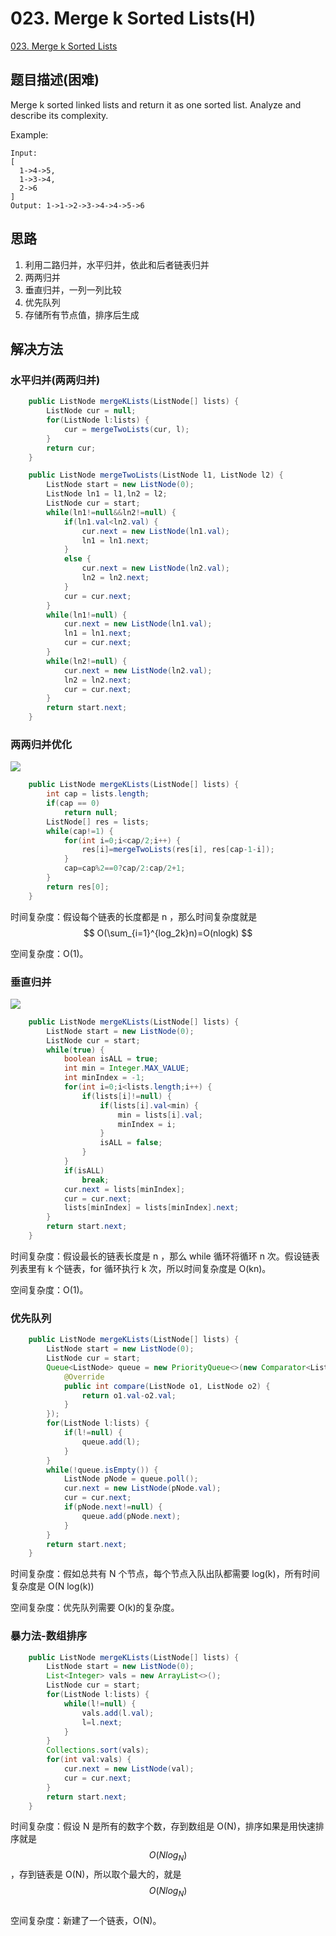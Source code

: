 # 023. Merge k Sorted Lists\(H\)

[023. Merge k Sorted Lists](https://leetcode-cn.com/problems/merge-k-sorted-lists/)

## 题目描述\(困难\)

Merge k sorted linked lists and return it as one sorted list. Analyze and describe its complexity.

Example:

```
Input:
[
  1->4->5,
  1->3->4,
  2->6
]
Output: 1->1->2->3->4->4->5->6
```

## 思路

1. 利用二路归并，水平归并，依此和后者链表归并
2. 两两归并
3. 垂直归并，一列一列比较
4. 优先队列
5. 存储所有节点值，排序后生成

## 解决方法

### 水平归并\(两两归并\)

```java
    public ListNode mergeKLists(ListNode[] lists) {
        ListNode cur = null;
        for(ListNode l:lists) {
            cur = mergeTwoLists(cur, l);
        }
        return cur;
    }
```

```java
    public ListNode mergeTwoLists(ListNode l1, ListNode l2) {
        ListNode start = new ListNode(0);
        ListNode ln1 = l1,ln2 = l2;
        ListNode cur = start;
        while(ln1!=null&&ln2!=null) {
            if(ln1.val<ln2.val) {
                cur.next = new ListNode(ln1.val);
                ln1 = ln1.next;
            }
            else {
                cur.next = new ListNode(ln2.val);
                ln2 = ln2.next;
            }
            cur = cur.next;
        }
        while(ln1!=null) {
            cur.next = new ListNode(ln1.val);
            ln1 = ln1.next;
            cur = cur.next;
        }
        while(ln2!=null) {
            cur.next = new ListNode(ln2.val);
            ln2 = ln2.next;
            cur = cur.next;
        }
        return start.next;
    }
```

### 两两归并优化

![](/assets/001-100/023-s-2-1.png)

```java
    public ListNode mergeKLists(ListNode[] lists) {
        int cap = lists.length;
        if(cap == 0)
            return null;
        ListNode[] res = lists;
        while(cap!=1) {
            for(int i=0;i<cap/2;i++) {
                res[i]=mergeTwoLists(res[i], res[cap-1-i]);
            }
            cap=cap%2==0?cap/2:cap/2+1;
        }
        return res[0];
    }
```

时间复杂度：假设每个链表的长度都是 n ，那么时间复杂度就是 $$ O(\sum_{i=1}^{log_2k}n)=O(nlogk) $$

空间复杂度：O(1)。

### 垂直归并

![](/assets/001-100/023-s-3-1.png)



```java
    public ListNode mergeKLists(ListNode[] lists) {
        ListNode start = new ListNode(0);
        ListNode cur = start;
        while(true) {
            boolean isALL = true;
            int min = Integer.MAX_VALUE;
            int minIndex = -1;
            for(int i=0;i<lists.length;i++) {
                if(lists[i]!=null) {
                    if(lists[i].val<min) {
                        min = lists[i].val;
                        minIndex = i;
                    }
                    isALL = false;
                }
            }
            if(isALL)
                break;
            cur.next = lists[minIndex];
            cur = cur.next;
            lists[minIndex] = lists[minIndex].next; 
        }
        return start.next;
    }
```

时间复杂度：假设最长的链表长度是 n ，那么 while 循环将循环 n 次。假设链表列表里有 k 个链表，for 循环执行 k 次，所以时间复杂度是 O\(kn\)。

空间复杂度：O\(1\)。

### 优先队列

```java
    public ListNode mergeKLists(ListNode[] lists) {
        ListNode start = new ListNode(0);
        ListNode cur = start;
        Queue<ListNode> queue = new PriorityQueue<>(new Comparator<ListNode>() {
            @Override
            public int compare(ListNode o1, ListNode o2) {
                return o1.val-o2.val;
            }
        });
        for(ListNode l:lists) {
            if(l!=null) {
                queue.add(l);
            }
        }
        while(!queue.isEmpty()) {
            ListNode pNode = queue.poll();
            cur.next = new ListNode(pNode.val);
            cur = cur.next;
            if(pNode.next!=null) {
                queue.add(pNode.next);
            }
        }
        return start.next;
    }
```

时间复杂度：假如总共有 N 个节点，每个节点入队出队都需要 log(k)，所有时间复杂度是 O(N log(k))

空间复杂度：优先队列需要 O(k)的复杂度。

### 暴力法-数组排序

```java
    public ListNode mergeKLists(ListNode[] lists) {
        ListNode start = new ListNode(0);
        List<Integer> vals = new ArrayList<>();
        ListNode cur = start;
        for(ListNode l:lists) {
            while(l!=null) {
                vals.add(l.val);
                l=l.next;
            }
        }
        Collections.sort(vals);
        for(int val:vals) {
            cur.next = new ListNode(val);
            cur = cur.next;
        }
        return start.next;
    }
```

时间复杂度：假设 N 是所有的数字个数，存到数组是 O\(N\)，排序如果是用快速排序就是 $$ O(Nlog_N) $$，存到链表是 O\(N\)，所以取个最大的，就是 $$ O(Nlog_N) $$  
空间复杂度：新建了一个链表，O\(N\)。

